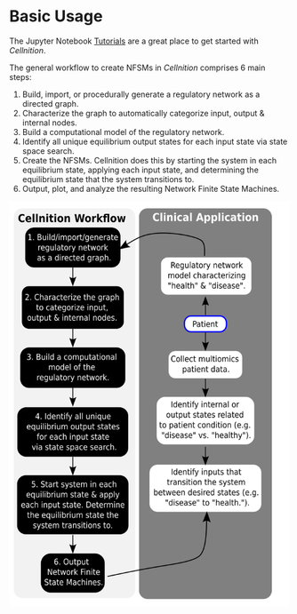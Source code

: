 # Basic Usage

The Jupyter Notebook [Tutorials](https://github.com/betsee/cellnition#tutorials) are a great 
place to get started with *Cellnition*. 

The general workflow to create NFSMs in *Cellnition* comprises 6 main steps:

1. Build, import, or procedurally generate a regulatory network as a directed graph.
2. Characterize the graph to automatically categorize input, output & internal nodes.
3. Build a computational model of the regulatory network.
4. Identify all unique equilibrium output states for each input state via state space search.
5. Create the NFSMs. Cellnition does this by starting the system in each equilibrium state, 
applying each input state, and determining the equilibrium state that the system transitions to.
6. Output, plot, and analyze the resulting Network Finite State Machines. 

![Cellnition Workflow with Clinical Application](img/cellnition_workflow_1.png)


[Link References]::
[Levin Lab]: https://as.tufts.edu/biology/levin-lab
[CPython]: https://github.com/python/cpython
[Codecov]: https://about.codecov.io
[pytest]: https://docs.pytest.org
[tox]: https://tox.readthedocs.io
[Python]: https://www.python.org
[Github Actions]: https://github.com/features/actions
[Tufts University]: https://www.tufts.edu
[APACHE license]: https://www.apache.org/licenses/LICENSE-2.0
[license]: https://github.com/betsee/cellnition/blob/main/LICENSE
[Tutorial 1]: https://github.com/betsee/cellnition/blob/main/ipynb/Tutorial1_ContinuousNFSM_v1.ipynb
[Tutorial 2]: https://github.com/betsee/cellnition/blob/main/ipynb/Tutorial2_BooleanNFSM_v1.ipynb